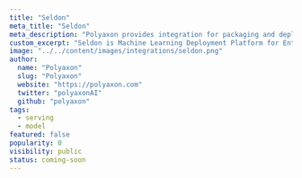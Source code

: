 ```yaml
---
title: "Seldon"
meta_title: "Seldon"
meta_description: "Polyaxon provides integration for packaging and deploying models on SeldonCore."
custom_excerpt: "Seldon is Machine Learning Deployment Platform for Enterprise."
image: "../../content/images/integrations/seldon.png"
author:
  name: "Polyaxon"
  slug: "Polyaxon"
  website: "https://polyaxon.com"
  twitter: "polyaxonAI"
  github: "polyaxon"
tags:
  - serving
  - model
featured: false
popularity: 0
visibility: public
status: coming-soon
---
```

